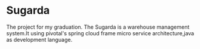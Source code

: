 # Sugarda
The project for my graduation.
The Sugarda is a warehouse management system.It using pivotal's spring cloud frame micro service architecture,java as development language.
